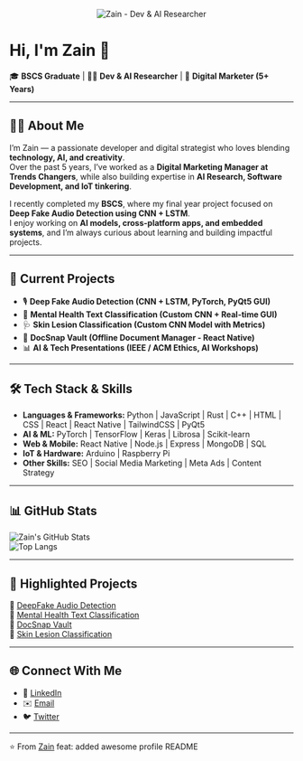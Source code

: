 <p align="center">
  <img src="banner.png" alt="Zain - Dev & AI Researcher" />
</p>

# Hi, I'm Zain 👋  

🎓 **BSCS Graduate** | 🧑‍💻 **Dev & AI Researcher** | 🚀 **Digital Marketer (5+ Years)**  

---

## 👨‍💼 About Me
I’m Zain — a passionate developer and digital strategist who loves blending **technology, AI, and creativity**.  
Over the past 5 years, I’ve worked as a **Digital Marketing Manager at Trends Changers**, while also building expertise in **AI Research, Software Development, and IoT tinkering**.  

I recently completed my **BSCS**, where my final year project focused on **Deep Fake Audio Detection using CNN + LSTM**.  
I enjoy working on **AI models, cross-platform apps, and embedded systems**, and I’m always curious about learning and building impactful projects.  

---

## 🔭 Current Projects
- 🎙️ **Deep Fake Audio Detection (CNN + LSTM, PyTorch, PyQt5 GUI)**  
- 💬 **Mental Health Text Classification (Custom CNN + Real-time GUI)**  
- 🩺 **Skin Lesion Classification (Custom CNN Model with Metrics)**  
- 📱 **DocSnap Vault (Offline Document Manager - React Native)**  
- 📊 **AI & Tech Presentations (IEEE / ACM Ethics, AI Workshops)**  

---

## 🛠 Tech Stack & Skills
- **Languages & Frameworks:** Python | JavaScript | Rust | C++ | HTML | CSS | React | React Native | TailwindCSS | PyQt5  
- **AI & ML:** PyTorch | TensorFlow | Keras | Librosa | Scikit-learn  
- **Web & Mobile:** React Native | Node.js | Express | MongoDB | SQL  
- **IoT & Hardware:** Arduino | Raspberry Pi  
- **Other Skills:** SEO | Social Media Marketing | Meta Ads | Content Strategy  

---

## 📊 GitHub Stats
![Zain's GitHub Stats](https://github-readme-stats.vercel.app/api?username=zainali50p&show_icons=true&theme=tokyonight)  
![Top Langs](https://github-readme-stats.vercel.app/api/top-langs/?username=zainali50p&layout=compact&theme=tokyonight)  

---

## 🌟 Highlighted Projects
🔹 [DeepFake Audio Detection](https://github.com/zainali50p/DeepFake-Audio-Detection)  
🔹 [Mental Health Text Classification](https://github.com/zainali50p/MentalHealth-AI)  
🔹 [DocSnap Vault](https://github.com/zainali50p/DocSnap-Vault)  
🔹 [Skin Lesion Classification](https://github.com/zainali50p/SkinLesion-CNN)  

---

## 🌐 Connect With Me
- 💼 [LinkedIn](https://linkedin.com/in/yourprofile)  
- ✉️ [Email](mailto:youremail@example.com)  
- 🐦 [Twitter](https://twitter.com/yourprofile)  

---

⭐️ From [Zain](https://github.com/zainali50p)
feat: added awesome profile README
